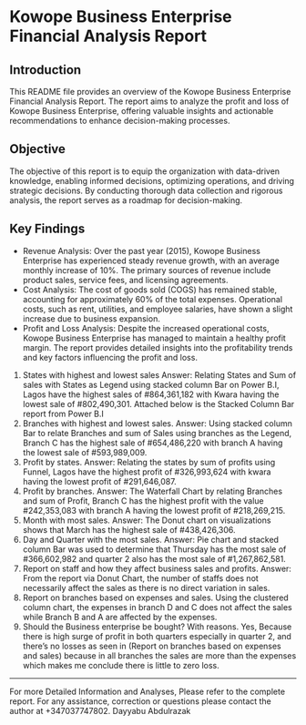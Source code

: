 # Kowope Business Enterprise Financial Analysis Report

## Introduction

This README file provides an overview of the Kowope Business Enterprise Financial Analysis Report. The report aims to analyze the profit and loss of Kowope Business Enterprise, offering valuable insights and actionable recommendations to enhance decision-making processes.
## Objective
The objective of this report is to equip the organization with data-driven knowledge, enabling informed decisions, optimizing operations, and driving strategic decisions. By conducting thorough data collection and rigorous analysis, the report serves as a roadmap for decision-making.
## Key Findings
- Revenue Analysis: Over the past year (2015), Kowope Business Enterprise has experienced steady revenue growth, with an average monthly increase of 10%. The primary sources of revenue include product sales, service fees, and licensing agreements.
- Cost Analysis: The cost of goods sold (COGS) has remained stable, accounting for approximately 60% of the total expenses. Operational costs, such as rent, utilities, and employee salaries, have shown a slight increase due to business expansion.
- Profit and Loss Analysis: Despite the increased operational costs, Kowope Business Enterprise has managed to maintain a healthy profit margin. The report provides detailed insights into the profitability trends and key factors influencing the profit and loss.
1.	States with highest and lowest sales
Answer: Relating States and Sum of sales with States as Legend using stacked column Bar on Power B.I, Lagos have the highest sales of #864,361,182 with Kwara having the lowest sale of #802,490,301.
Attached below is the Stacked Column Bar report from Power B.I
2.	Branches with highest and lowest sales.
Answer: Using stacked column Bar to relate Branches and sum of Sales using branches as the Legend, Branch C has the highest sale of #654,486,220 with branch A having the lowest sale of #593,989,009.
3.	Profit by states.
Answer: Relating the states by sum of profits using Funnel, Lagos have the highest profit of #326,993,624 with kwara having the lowest profit of #291,646,087.
4.	Profit by branches.
Answer: The Waterfall Chart by relating Branches and sum of Profit, Branch C has the highest profit with the value #242,353,083 with branch A having the lowest profit of #218,269,215.
5.	Month with most sales.
Answer: The Donut chart on visualizations shows that March has the highest sale of #438,426,306. 
6.	Day and Quarter with the most sales.
Answer: Pie chart and stacked column Bar was used to determine that Thursday has the most sale of #366,602,982 and quarter 2 also has the most sale of #1,267,862,581.
7.	Report on staff and how they affect business sales and profits.
Answer: From the report via Donut Chart, the number of staffs does not necessarily affect the sales as there is no direct variation in sales.
8.	Report on branches based on expenses and sales.
Using the clustered column chart, the expenses in branch D and C does not affect the sales while Branch B and A are affected by the expenses. 
9.	Should the Business enterprise be bought? With reasons.
Yes, Because there is high surge of profit in both quarters especially in quarter 2, and there’s no losses as seen in (Report on branches based on expenses and sales) because in all branches the sales are more than the expenses which makes me conclude there is little to zero loss.
---
For more Detailed Information and Analyses, Please refer to the complete report. For any assistance, correction or questions please contact the author at +347037747802. Dayyabu Abdulrazak
